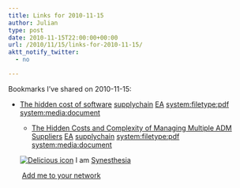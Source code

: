 ```yaml
---
title: Links for 2010-11-15
author: Julian
type: post
date: 2010-11-15T22:00:00+00:00
url: /2010/11/15/links-for-2010-11-15/
aktt_notify_twitter:
  - no

---
```

Bookmarks I&#8217;ve shared on 2010-11-15:

  * [The hidden cost of software][1] 
    [supplychain][2] [EA][3] [system:filetype:pdf][4] [system:media:document][5] </li> 
    
      * [The Hidden Costs and Complexity of Managing Multiple ADM Suppliers][6] 
        [EA][3] [supplychain][2] [system:filetype:pdf][4] [system:media:document][5] </li> </ul> 
        
        <p class="deliciouslink">
          <a href="https://del.icio.us/synesthesia" title="See all my bookmarks on del.icio.us"><img src="https://www.synesthesia.co.uk/images/deliciousicon.jpg" alt="Delicious icon" /></a>&nbsp;I am <a href="https://del.icio.us/synesthesia" title="See all my bookmarks on del.icio.us">Synesthesia</a>
        </p>
        
        <p class="deliciouslink">
          <a href="https://del.icio.us/network?add=synesthesia" title="Add me to your del.icio.us network"><img src="https://www.synesthesia.co.uk/images/add.gif" alt="" /></a>&nbsp;<a href="https://del.icio.us/network?add=synesthesia" title="Add me to your del.icio.us network">Add me to your network</a>
        </p>

 [1]: https://www.cdainfo.com/down/2-Mantenimiento/Hidden.pdf
 [2]: https://delicious.com/synesthesia/supplychain
 [3]: https://delicious.com/synesthesia/EA
 [4]: https://delicious.com/synesthesia/system%3Afiletype%3Apdf
 [5]: https://delicious.com/synesthesia/system%3Amedia%3Adocument
 [6]: https://www.accenture.com/NR/rdonlyres/30851EF7-ED64-46CA-9A9D-CAD3899A08C4/0/202Accenture_Application_Outsourcing_Cost_and_Complexity_of_ADM_Relationships.pdf